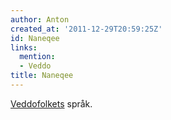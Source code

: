 ```yaml
---
author: Anton
created_at: '2011-12-29T20:59:25Z'
id: Naneqee
links:
  mention:
  - Veddo
title: Naneqee
---
```


[Veddofolkets] språk.

  [Veddofolkets]: Veddo
